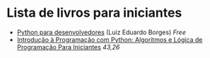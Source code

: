 # Lista de livros para iniciantes

- [Python para desenvolvedores](https://ark4n.wordpress.com/python/) (Luiz Eduardo Borges) *Free*
- [Introdução à Programação com Python: Algoritmos e Lógica de Programação Para Iniciantes](http://bit.ly/1N5mBTU) *43,26*
